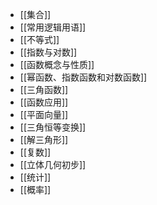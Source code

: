 - [[集合]]
- [[常用逻辑用语]]
- [[不等式]]
- [[指数与对数]]
- [[函数概念与性质]]
- [[幂函数、指数函数和对数函数]]
- [[三角函数]]
- [[函数应用]]
- [[平面向量]]
- [[三角恒等变换]]
- [[解三角形]]
- [[复数]]
- [[立体几何初步]]
- [[统计]]
- [[概率]]